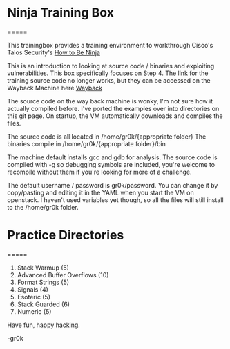 # Ninja Training Box
=====

This trainingbox provides a training environment to workthrough Cisco's Talos Security's [How to Be Ninja](http://blog.talosintelligence.com/2009/07/how-do-i-become-ninja.html)

This is an introduction to looking at source code / binaries and exploiting vulnerabilities. 
This box specifically focuses on Step 4. 
The link for the training source code no longer works, but they can be accessed on the Wayback Machine here [Wayback](https://web.archive.org/web/20130630235940/http://community.corest.com/~gera/InsecureProgramming/
)

The source code on the way back machine is wonky, I'm not sure how it actually compiled before. I've ported the examples over into directories on this git page.
On startup, the VM automatically downloads and compiles the files.

The source code is all located in /home/gr0k/{appropriate folder}
The binaries compile in /home/gr0k/{appropriate folder}/bin

The machine default installs gcc and gdb for analysis. 
The source code is compiled with -g so debugging symbols are included, you're welcome to recompile without them if you're looking for more of a challenge.

The default username / password is gr0k/password. You can change it by copy/pasting and editing it in the YAML when you start the VM on openstack.
I haven't used variables yet though, so all the files will still install to the /home/gr0k folder.

# Practice Directories
=====
1. Stack Warmup (5)
2. Advanced Buffer Overflows (10)
3. Format Strings (5)
4. Signals (4)
5. Esoteric (5)
6. Stack Guarded (6)
7. Numeric (5)

Have fun, happy hacking.

-gr0k